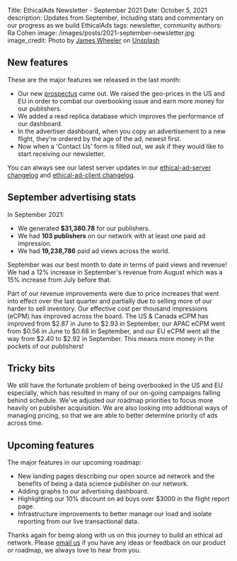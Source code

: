 Title: EthicalAds Newsletter - September 2021
Date: October 5, 2021
description: Updates from September, including stats and commentary on our progress as we build EthicalAds
tags: newsletter, community
authors: Ra Cohen
image: /images/posts/2021-september-newsletter.jpg
image_credit: <span>Photo by <a href="https://unsplash.com/@souvenirpixels?utm_source=unsplash&utm_medium=referral&utm_content=creditCopyText">James Wheeler</a> on <a href="https://unsplash.com/s/photos/pumpkin?utm_source=unsplash&utm_medium=referral&utm_content=creditCopyText">Unsplash</a></span>


## New features

These are the major features we released in the last month:

* Our new [prospectus](https://www.ethicalads.io/prospectus/ethicalads-advertiser-prospectus.pdf) came out. 
  We raised the geo-prices in the US and EU in order to combat our overbooking issue and earn more money for our publishers.  
* We added a read replica database which improves the performance of our dashboard.
* In the advertiser dashboard, when you copy an advertisement to a new flight, they're ordered by the age of the ad, newest first. 
* Now when a 'Contact Us' form is filled out, we ask if they would like to start receiving our newsletter. 

You can always see our latest server updates in our [ethical-ad-server changelog](https://ethical-ad-server.readthedocs.io/en/latest/developer/changelog.html) and [ethical-ad-client changelog](https://ethical-ad-client.readthedocs.io/en/latest/changelog.html).


## September advertising stats

In September 2021:

* We generated **$31,380.78** for our publishers.
* We had **103 publishers** on our network with at least one paid ad impression.
* We had **19,238,786** paid ad views across the world.

September was our best month to date in terms of paid views and revenue! 
We had a 12% increase in September's revenue from August which was a 15% increase from July before that. 

Part of our revenue improvements were due to price increases that went into effect over the last quarter
and partially due to selling more of our harder to sell inventory.
Our effective cost per thousand impressions (eCPM) has improved across the board. 
The US & Canada eCPM has improved from $2.87 in June to $2.93 in September, 
our APAC eCPM went from $0.56 in June to $0.68 in September, 
and our EU eCPM went all the way from $2.40 to $2.92 in September.
This means more money in the pockets of our publishers!

## Tricky bits

We still have the fortunate problem of being overbooked in the US and EU especially,
which has resulted in many of our on-going campaigns falling behind schedule.
We've adjusted our roadmap priorities to focus more heavily on publisher acquisition.
We are also looking into additional ways of managing pricing,
so that we are able to better determine priority of ads across time. 


## Upcoming features

The major features in our upcoming roadmap:

* New landing pages describing our open source ad network and the benefits of being a data science publisher on our network. 
* Adding graphs to our advertising dashboard.
* Highlighting our 10% discount on ad buys over $3000 in the flight report page.
* Infrastructure improvements to better manage our load and isolate reporting from our live transactional data.


Thanks again for being along with us on this journey to build an ethical ad network.
Please [email us](mailto:ads@ethicalads.io) if you have any ideas or feedback on our product or roadmap,
we always love to hear from you.
